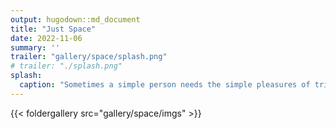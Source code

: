 ```yaml
---
output: hugodown::md_document
title: "Just Space"
date: 2022-11-06
summary: ''
trailer: "gallery/space/splash.png"
# trailer: "./splash.png"
splash:
  caption: "Sometimes a simple person needs the simple pleasures of trippy space stuff"
---
```




<style>
.splash-caption-tweak{
  color: #ffffff99;
  font-size: 120%;
  text-align: center;
  letter-spacing: 20px;
}
</style>


{{< foldergallery src="gallery/space/imgs" >}}


